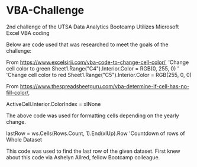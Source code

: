# VBA-Challenge

2nd challenge of the UTSA Data Analytics Bootcamp
Utilizes Microsoft Excel VBA coding

Below are code used that was researched to meet the goals of the challenge:

From https://www.excelsirji.com/vba-code-to-change-cell-color/,
'Change cell color to green
    Sheet1.Range("C4").Interior.Color = RGB(0, 255, 0)
    '
    'Change cell color to red
    Sheet1.Range("C5").Interior.Color = RGB(255, 0, 0)

From https://www.thespreadsheetguru.com/vba-determine-if-cell-has-no-fill-color/,

ActiveCell.Interior.ColorIndex = xlNone

The above code was used for formatting cells depending on the yearly change.

lastRow = ws.Cells(Rows.Count, 1).End(xlUp).Row 'Countdown of rows of Whole Dataset

This code was used to find the last row of the given dataset. First knew about this code via Ashelyn Allred, fellow Bootcamp colleague.
